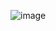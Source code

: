 ![image](https://github.com/DesarrolladorWeb-dev/PROYECTO-CRMIndexedDB/assets/130877967/0c4a383c-bb63-43db-b2c6-15b9abb63106)
